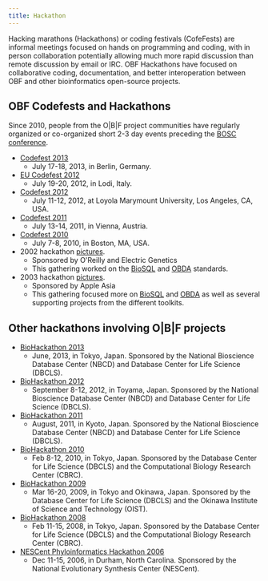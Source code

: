 ```yaml
---
title: Hackathon
---
```


Hacking marathons (Hackathons) or coding festivals (CofeFests) are
informal meetings focused on hands on programming and coding, with in
person collaboration potentially allowing much more rapid discussion
than remote discussion by email or IRC. OBF Hackathons have focused on
collaborative coding, documentation, and better interoperation between
OBF and other bioinformatics open-source projects.

OBF Codefests and Hackathons
----------------------------

Since 2010, people from the O|B|F project communities have regularly
organized or co-organized short 2-3 day events preceding the [BOSC
conference](BOSC "wikilink").

-   [Codefest 2013](Codefest_2013 "wikilink")
    -   July 17-18, 2013, in Berlin, Germany.
-   [EU Codefest 2012](EU_Codefest_2012 "wikilink")
    -   July 19-20, 2012, in Lodi, Italy.
-   [Codefest 2012](Codefest_2012 "wikilink")
    -   July 11-12, 2012, at Loyola Marymount University, Los Angeles,
        CA, USA.
-   [Codefest 2011](Codefest_2011 "wikilink")
    -   July 13-14, 2011, in Vienna, Austria.
-   [Codefest 2010](Codefest_2010 "wikilink")
    -   July 7-8, 2010, in Boston, MA, USA.
-   2002 hackathon
    [pictures](http://gallery.open-bio.org/gallery2/v/hackathon2002/).
    -   Sponsored by O'Reilly and Electric Genetics
    -   This gathering worked on the [BioSQL](BioSQL "wikilink") and
        [OBDA](bp:OBDA "wikilink") standards.
-   2003 hackathon
    [pictures](http://gallery.open-bio.org/gallery2/v/2003hackathon/).
    -   Sponsored by Apple Asia
    -   This gathering focused more on [BioSQL](BioSQL "wikilink") and
        [OBDA](bp:OBDA "wikilink") as well as several supporting
        projects from the different toolkits.

Other hackathons involving O|B|F projects
-----------------------------------------

-   [BioHackathon 2013](http://2013.biohackathon.org/)
    -   June, 2013, in Tokyo, Japan. Sponsored by the National
        Bioscience Database Center (NBCD) and Database Center for Life
        Science (DBCLS).
-   [BioHackathon 2012](http://2012.biohackathon.org/)
    -   September 8-12, 2012, in Toyama, Japan. Sponsored by the
        National Bioscience Database Center (NBCD) and Database Center
        for Life Science (DBCLS).
-   [BioHackathon 2011](http://hackathon3.dbcls.jp/)
    -   August, 2011, in Kyoto, Japan. Sponsored by the National
        Bioscience Database Center (NBCD) and Database Center for Life
        Science (DBCLS).
-   [BioHackathon 2010](http://hackathon3.dbcls.jp/)
    -   Feb 8-12, 2010, in Tokyo, Japan. Sponsored by the Database
        Center for Life Science (DBCLS) and the Computational Biology
        Research Center (CBRC).
-   [BioHackathon 2009](http://hackathon2.dbcls.jp/)
    -   Mar 16-20, 2009, in Tokyo and Okinawa, Japan. Sponsored by the
        Database Center for Life Science (DBCLS) and the Okinawa
        Institute of Science and Technology (OIST).
-   [BioHackathon 2008](http://hackathon.dbcls.jp/)
    -   Feb 11-15, 2008, in Tokyo, Japan. Sponsored by the Database
        Center for Life Science (DBCLS) and the Computational Biology
        Research Center (CBRC).
-   [NESCent Phyloinformatics Hackathon
    2006](http://hackathon.nescent.org/Phylohackathon_1)
    -   Dec 11-15, 2006, in Durham, North Carolina. Sponsored by the
        National Evolutionary Synthesis Center (NESCent).

